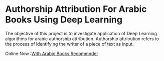 # Authorship Attribution For Arabic Books Using Deep Learning

The objective of this project is to investigate application of Deep Learning algorithms for arabic authorship attribution. Authorship attribution refers to the process of identifying the writer of a piece of text as input.

Online Now :[With Arabic Books Recommnder](https://share.streamlit.io/a-safarji/books-recommnder-/main/basedon_user.py)


